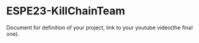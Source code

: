 # ESPE23-KillChainTeam
Document for definition of your project, link to your youtube video(the final one).
